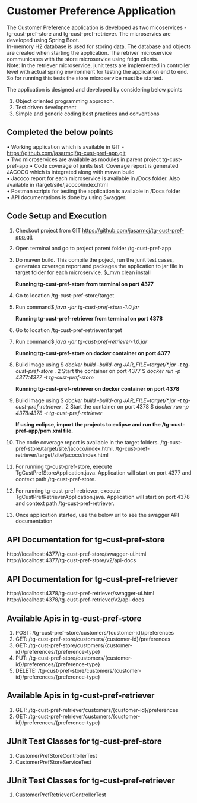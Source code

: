 
Customer Preference Application 
======================================  
The Customer Preference application is developed as two micoservices - tg-cust-pref-store and tg-cust-pref-retriever. The microservies are developed using Spring Boot.  
In-memory H2 database is used for storing data. The database and objects are created when starting the application. 
The retriver microservice communicates with the store microservice using feign clients.  
Note: In the retriever microservice, junit tests are implemented in controller level with actual spring environment for testing the application end to end. So for running this tests the store microservice must be started.

The application is designed and developed by considering below points  

1.	Object oriented programming approach. 
2.	Test driven development  
3.	Simple and generic coding best practices and conventions  



Completed the below points
--------------------------

•	Working application which is available in GIT - https://github.com/jasarmcj/tg-cust-pref-app.git  
•	Two microservices are available as modules in parent project tg-cust-pref-app 
•	Code coverage of junits test. Coverage report is generated JACOCO which is integrated along with maven build  
•	Jacoco report for each microservice is available in /Docs folder. Also available in <Service>/target/site/jacoco/index.html  
•	Postman scripts for testing the application is available in /Docs folder  
•	API documentations is done by using Swagger. 



Code Setup and Execution
------------------------

1.	Checkout project from GIT https://github.com/jasarmcj/tg-cust-pref-app.git   
2.	Open terminal and go to project parent folder /tg-cust-pref-app 
3.	Do maven build. This compile the poject, run the junit test cases, generates coverage report and packages the application to jar file in target folder for each microservice. 
	$_mvn clean install
	
	**Running tg-cust-pref-store from terminal on port 4377**
1.	Go to location /tg-cust-pref-store/target
2.	Run command$ _java -jar tg-cust-pref-store-1.0.jar_

	**Running tg-cust-pref-retriever from terminal on port 4378**
1.	Go to location /tg-cust-pref-retriever/target
2.	Run command$ _java -jar tg-cust-pref-retriever-1.0.jar_
	
	**Running tg-cust-pref-store on docker container on port 4377**
1.	Build image using $ _docker build -build-arg JAR_FILE=target/*.jar -t tg-cust-pref-store ._
2	Start the container on port 4377 $ _docker run -p 4377:4377 -t tg-cust-pref-store_

	**Running tg-cust-pref-retriever on docker container on port 4378**
1.	Build image using $ _docker build -build-arg JAR_FILE=target/*.jar -t tg-cust-pref-retriever ._
2	Start the container on port 4378 $ _docker run -p 4378:4378 -t tg-cust-pref-retriever_
	
	**If using eclipse, import the projects to eclipse and run the /tg-cust-pref-app/pom.xml file.**
	
1.  The code coverage report is available in the target folders. /tg-cust-pref-store/target/site/jacoco/index.html, /tg-cust-pref-retriever/target/site/jacoco/index.html	
2.	For running tg-cust-pref-store, execute TgCustPrefStoreApplication.java. Application will start on port 4377 and context path /tg-cust-pref-store. 
3.	For running tg-cust-pref-retriever, execute TgCustPrefRetrieverApplication.java. Application will start on port 4378 and context path /tg-cust-pref-retriever.
4.  Once application started, use the below url to see the swagger API documentation 


API Documentation for tg-cust-pref-store 
---------------------------------------- 
http://localhost:4377/tg-cust-pref-store/swagger-ui.html  
http://localhost:4377/tg-cust-pref-store/v2/api-docs  


API Documentation for tg-cust-pref-retriever 
-------------------------------------------- 
http://localhost:4378/tg-cust-pref-retriever/swagger-ui.html  
http://localhost:4378/tg-cust-pref-retriever/v2/api-docs 



Available Apis in tg-cust-pref-store 
------------------------------------ 
1.	POST: /tg-cust-pref-store/customers/{customer-id}/preferences  
2.	GET: /tg-cust-pref-store/customers/{customer-id}/preferences  
3.	GET: /tg-cust-pref-store/customers/{customer-id}/preferences/{preference-type}  
4.	PUT: /tg-cust-pref-store/customers/{customer-id}/preferences/{preference-type}  
5.	DELETE: /tg-cust-pref-store/customers/{customer-id}/preferences/{preference-type}  

Available Apis in tg-cust-pref-retriever 
---------------------------------------- 
1.	GET: /tg-cust-pref-retriever/customers/{customer-id}/preferences  
2.	GET: /tg-cust-pref-retriever/customers/{customer-id}/preferences/{preference-type}  

JUnit Test Classes for tg-cust-pref-store 
------------------------------------------ 
1.  CustomerPrefStoreControllerTest  
2.  CustomerPrefStoreServiceTest   

JUnit Test Classes for tg-cust-pref-retriever 
------------------------------------------ 
1.  CustomerPrefRetrieverControllerTest  









